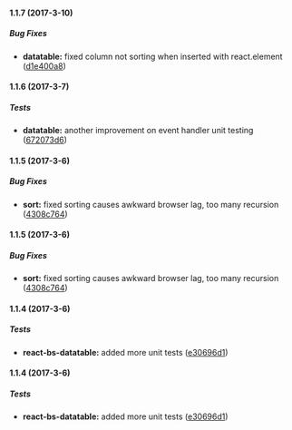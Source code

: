 #### 1.1.7 (2017-3-10)

##### Bug Fixes

* **datatable:** fixed column not sorting when inserted with react.element ([d1e400a8](https://github.com/Imballinst/react-bs-datatable/commit/d1e400a8642b53c1365c3f5bf5e5eb27c807df0d))

#### 1.1.6 (2017-3-7)

##### Tests

* **datatable:** another improvement on event handler unit testing ([672073d6](https://github.com/Imballinst/react-bs-datatable/commit/672073d6975a8b385c932c525825e98ec88b2c82))

#### 1.1.5 (2017-3-6)

##### Bug Fixes

* **sort:** fixed sorting causes awkward browser lag, too many recursion ([4308c764](https://github.com/Imballinst/react-bs-datatable/commit/4308c764fde7b51619584e6af8e963dbde8b5d03))

#### 1.1.5 (2017-3-6)

##### Bug Fixes

* **sort:** fixed sorting causes awkward browser lag, too many recursion ([4308c764](https://github.com/Imballinst/react-bs-datatable/commit/4308c764fde7b51619584e6af8e963dbde8b5d03))

#### 1.1.4 (2017-3-6)

##### Tests

* **react-bs-datatable:** added more unit tests ([e30696d1](https://github.com/Imballinst/react-bs-datatable/commit/e30696d1b273965229c9aa15ff80b589f3c3dd26))

#### 1.1.4 (2017-3-6)

##### Tests

* **react-bs-datatable:** added more unit tests ([e30696d1](https://github.com/Imballinst/react-bs-datatable/commit/e30696d1b273965229c9aa15ff80b589f3c3dd26))

